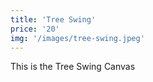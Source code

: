 ```yaml
---
title: 'Tree Swing'
price: '20'
img: '/images/tree-swing.jpeg'
---
```


This is the Tree Swing Canvas